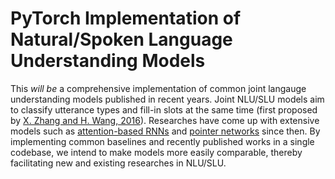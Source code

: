 # PyTorch Implementation of Natural/Spoken Language Understanding Models #

This *will be* a comprehensive implementation of common joint langauge understanding 
models published in recent years. Joint NLU/SLU models aim to classify 
utterance types and fill-in slots at the same time 
(first proposed by [X. Zhang and H. Wang, 2016](https://www.ijcai.org/Proceedings/16/Papers/425.pdf)). Researches have come up with extensive 
models such as [attention-based RNNs](https://arxiv.org/pdf/1609.01454.pdf) and
[pointer networks](http://www.aclweb.org/anthology/P18-2068) since then. 
By implementing common baselines and recently published works in a single codebase, we intend to make models more easily comparable, thereby facilitating new and 
existing researches in NLU/SLU.
